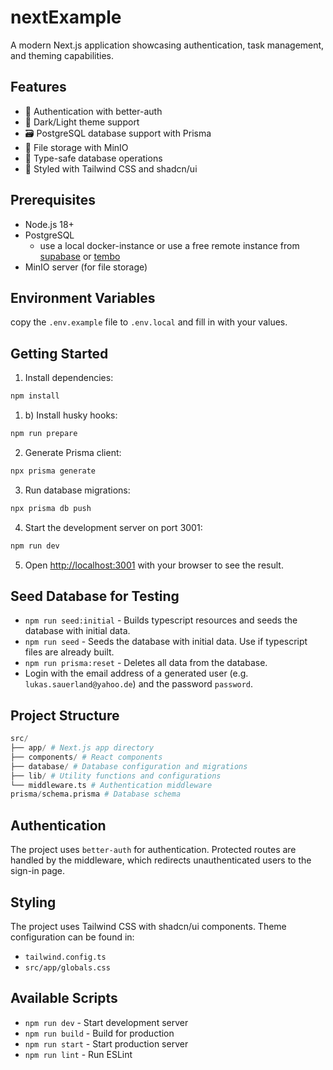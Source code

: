 # nextExample

A modern Next.js application showcasing authentication, task management, and theming capabilities.

## Features

- 🔐 Authentication with better-auth
- 🎨 Dark/Light theme support
- 🗃️ PostgreSQL database support with Prisma
- 📁 File storage with MinIO
- 🎯 Type-safe database operations
- 🎨 Styled with Tailwind CSS and shadcn/ui

## Prerequisites

- Node.js 18+
- PostgreSQL
  - use a local docker-instance or use a free remote instance from [supabase](https://supabase.com) or [tembo](https://tembo.io)
- MinIO server (for file storage)

## Environment Variables

copy the `.env.example` file to `.env.local` and fill in with your values.

## Getting Started

1. Install dependencies:

```bash
npm install
```

1. b) Install husky hooks:

```bash
npm run prepare
```

2. Generate Prisma client:

```bash
npx prisma generate
```

3. Run database migrations:

```bash
npx prisma db push
```

4. Start the development server on port 3001:

```bash
npm run dev
```

5. Open [http://localhost:3001](http://localhost:3001) with your browser to see the result.

## Seed Database for Testing

- `npm run seed:initial` - Builds typescript resources and seeds the database with initial data.
- `npm run seed` - Seeds the database with initial data. Use if typescript files are already built.
- `npm run prisma:reset` - Deletes all data from the database.
- Login with the email address of a generated user (e.g. `lukas.sauerland@yahoo.de`) and the password `password`.

## Project Structure

```py
src/
├── app/ # Next.js app directory
├── components/ # React components
├── database/ # Database configuration and migrations
├── lib/ # Utility functions and configurations
└── middleware.ts # Authentication middleware
prisma/schema.prisma # Database schema
```

## Authentication

The project uses `better-auth` for authentication. Protected routes are handled by the middleware, which redirects unauthenticated users to the sign-in page.

## Styling

The project uses Tailwind CSS with shadcn/ui components. Theme configuration can be found in:

- `tailwind.config.ts`
- `src/app/globals.css`

## Available Scripts

- `npm run dev` - Start development server
- `npm run build` - Build for production
- `npm run start` - Start production server
- `npm run lint` - Run ESLint
